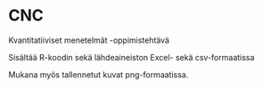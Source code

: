 # CNC
Kvantitatiiviset menetelmät -oppimistehtävä

Sisältää R-koodin sekä lähdeaineiston Excel- sekä csv-formaatissa

Mukana myös tallennetut kuvat png-formaatissa.
